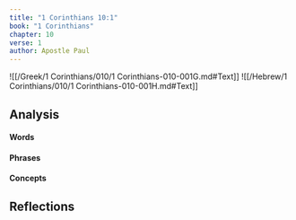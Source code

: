 ```yaml
---
title: "1 Corinthians 10:1"
book: "1 Corinthians"
chapter: 10
verse: 1
author: Apostle Paul
---
```

![[/Greek/1 Corinthians/010/1 Corinthians-010-001G.md#Text]]
![[/Hebrew/1 Corinthians/010/1 Corinthians-010-001H.md#Text]]

## Analysis

#### Words

#### Phrases

#### Concepts

## Reflections
